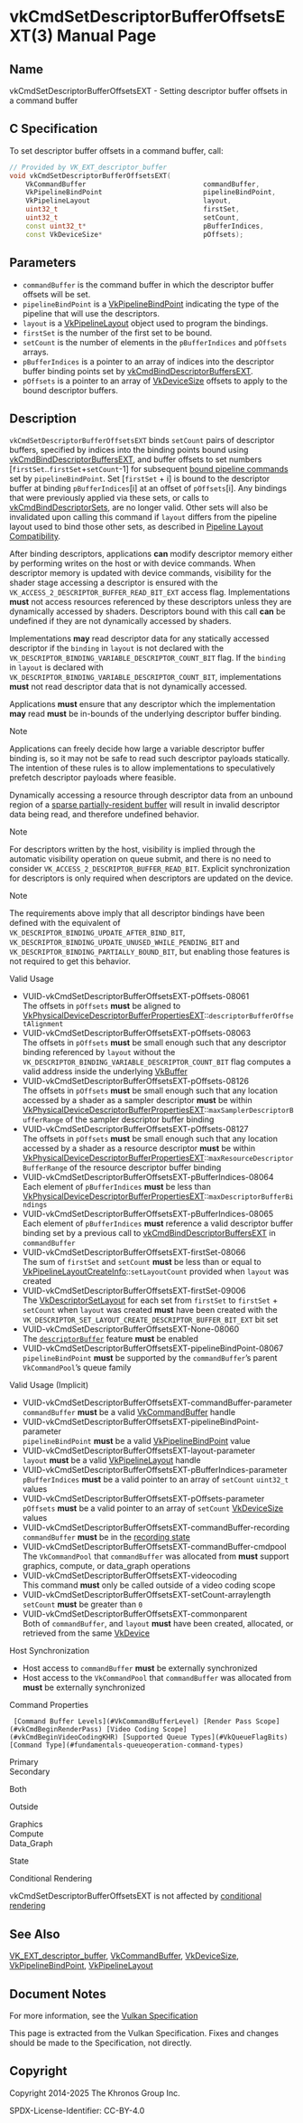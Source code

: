 # vkCmdSetDescriptorBufferOffsetsEXT(3) Manual Page

## Name

vkCmdSetDescriptorBufferOffsetsEXT - Setting descriptor buffer offsets in a command buffer



## [](#_c_specification)C Specification

To set descriptor buffer offsets in a command buffer, call:

```c++
// Provided by VK_EXT_descriptor_buffer
void vkCmdSetDescriptorBufferOffsetsEXT(
    VkCommandBuffer                             commandBuffer,
    VkPipelineBindPoint                         pipelineBindPoint,
    VkPipelineLayout                            layout,
    uint32_t                                    firstSet,
    uint32_t                                    setCount,
    const uint32_t*                             pBufferIndices,
    const VkDeviceSize*                         pOffsets);
```

## [](#_parameters)Parameters

- `commandBuffer` is the command buffer in which the descriptor buffer offsets will be set.
- `pipelineBindPoint` is a [VkPipelineBindPoint](https://registry.khronos.org/vulkan/specs/latest/man/html/VkPipelineBindPoint.html) indicating the type of the pipeline that will use the descriptors.
- `layout` is a [VkPipelineLayout](https://registry.khronos.org/vulkan/specs/latest/man/html/VkPipelineLayout.html) object used to program the bindings.
- `firstSet` is the number of the first set to be bound.
- `setCount` is the number of elements in the `pBufferIndices` and `pOffsets` arrays.
- `pBufferIndices` is a pointer to an array of indices into the descriptor buffer binding points set by [vkCmdBindDescriptorBuffersEXT](https://registry.khronos.org/vulkan/specs/latest/man/html/vkCmdBindDescriptorBuffersEXT.html).
- `pOffsets` is a pointer to an array of [VkDeviceSize](https://registry.khronos.org/vulkan/specs/latest/man/html/VkDeviceSize.html) offsets to apply to the bound descriptor buffers.

## [](#_description)Description

`vkCmdSetDescriptorBufferOffsetsEXT` binds `setCount` pairs of descriptor buffers, specified by indices into the binding points bound using [vkCmdBindDescriptorBuffersEXT](https://registry.khronos.org/vulkan/specs/latest/man/html/vkCmdBindDescriptorBuffersEXT.html), and buffer offsets to set numbers \[`firstSet`..`firstSet`+`setCount`-1] for subsequent [bound pipeline commands](https://registry.khronos.org/vulkan/specs/latest/html/vkspec.html#pipelines-bindpoint-commands) set by `pipelineBindPoint`. Set \[`firstSet` + i] is bound to the descriptor buffer at binding `pBufferIndices`\[i] at an offset of `pOffsets`\[i]. Any bindings that were previously applied via these sets, or calls to [vkCmdBindDescriptorSets](https://registry.khronos.org/vulkan/specs/latest/man/html/vkCmdBindDescriptorSets.html), are no longer valid. Other sets will also be invalidated upon calling this command if `layout` differs from the pipeline layout used to bind those other sets, as described in [Pipeline Layout Compatibility](https://registry.khronos.org/vulkan/specs/latest/html/vkspec.html#descriptorsets-compatibility).

After binding descriptors, applications **can** modify descriptor memory either by performing writes on the host or with device commands. When descriptor memory is updated with device commands, visibility for the shader stage accessing a descriptor is ensured with the `VK_ACCESS_2_DESCRIPTOR_BUFFER_READ_BIT_EXT` access flag. Implementations **must** not access resources referenced by these descriptors unless they are dynamically accessed by shaders. Descriptors bound with this call **can** be undefined if they are not dynamically accessed by shaders.

Implementations **may** read descriptor data for any statically accessed descriptor if the `binding` in `layout` is not declared with the `VK_DESCRIPTOR_BINDING_VARIABLE_DESCRIPTOR_COUNT_BIT` flag. If the `binding` in `layout` is declared with `VK_DESCRIPTOR_BINDING_VARIABLE_DESCRIPTOR_COUNT_BIT`, implementations **must** not read descriptor data that is not dynamically accessed.

Applications **must** ensure that any descriptor which the implementation **may** read **must** be in-bounds of the underlying descriptor buffer binding.

Note

Applications can freely decide how large a variable descriptor buffer binding is, so it may not be safe to read such descriptor payloads statically. The intention of these rules is to allow implementations to speculatively prefetch descriptor payloads where feasible.

Dynamically accessing a resource through descriptor data from an unbound region of a [sparse partially-resident buffer](https://registry.khronos.org/vulkan/specs/latest/html/vkspec.html#sparsememory-partially-resident-buffers) will result in invalid descriptor data being read, and therefore undefined behavior.

Note

For descriptors written by the host, visibility is implied through the automatic visibility operation on queue submit, and there is no need to consider `VK_ACCESS_2_DESCRIPTOR_BUFFER_READ_BIT`. Explicit synchronization for descriptors is only required when descriptors are updated on the device.

Note

The requirements above imply that all descriptor bindings have been defined with the equivalent of `VK_DESCRIPTOR_BINDING_UPDATE_AFTER_BIND_BIT`, `VK_DESCRIPTOR_BINDING_UPDATE_UNUSED_WHILE_PENDING_BIT` and `VK_DESCRIPTOR_BINDING_PARTIALLY_BOUND_BIT`, but enabling those features is not required to get this behavior.

Valid Usage

- [](#VUID-vkCmdSetDescriptorBufferOffsetsEXT-pOffsets-08061)VUID-vkCmdSetDescriptorBufferOffsetsEXT-pOffsets-08061  
  The offsets in `pOffsets` **must** be aligned to [VkPhysicalDeviceDescriptorBufferPropertiesEXT](https://registry.khronos.org/vulkan/specs/latest/man/html/VkPhysicalDeviceDescriptorBufferPropertiesEXT.html)::`descriptorBufferOffsetAlignment`
- [](#VUID-vkCmdSetDescriptorBufferOffsetsEXT-pOffsets-08063)VUID-vkCmdSetDescriptorBufferOffsetsEXT-pOffsets-08063  
  The offsets in `pOffsets` **must** be small enough such that any descriptor binding referenced by `layout` without the `VK_DESCRIPTOR_BINDING_VARIABLE_DESCRIPTOR_COUNT_BIT` flag computes a valid address inside the underlying [VkBuffer](https://registry.khronos.org/vulkan/specs/latest/man/html/VkBuffer.html)
- [](#VUID-vkCmdSetDescriptorBufferOffsetsEXT-pOffsets-08126)VUID-vkCmdSetDescriptorBufferOffsetsEXT-pOffsets-08126  
  The offsets in `pOffsets` **must** be small enough such that any location accessed by a shader as a sampler descriptor **must** be within [VkPhysicalDeviceDescriptorBufferPropertiesEXT](https://registry.khronos.org/vulkan/specs/latest/man/html/VkPhysicalDeviceDescriptorBufferPropertiesEXT.html)::`maxSamplerDescriptorBufferRange` of the sampler descriptor buffer binding
- [](#VUID-vkCmdSetDescriptorBufferOffsetsEXT-pOffsets-08127)VUID-vkCmdSetDescriptorBufferOffsetsEXT-pOffsets-08127  
  The offsets in `pOffsets` **must** be small enough such that any location accessed by a shader as a resource descriptor **must** be within [VkPhysicalDeviceDescriptorBufferPropertiesEXT](https://registry.khronos.org/vulkan/specs/latest/man/html/VkPhysicalDeviceDescriptorBufferPropertiesEXT.html)::`maxResourceDescriptorBufferRange` of the resource descriptor buffer binding
- [](#VUID-vkCmdSetDescriptorBufferOffsetsEXT-pBufferIndices-08064)VUID-vkCmdSetDescriptorBufferOffsetsEXT-pBufferIndices-08064  
  Each element of `pBufferIndices` **must** be less than [VkPhysicalDeviceDescriptorBufferPropertiesEXT](https://registry.khronos.org/vulkan/specs/latest/man/html/VkPhysicalDeviceDescriptorBufferPropertiesEXT.html)::`maxDescriptorBufferBindings`
- [](#VUID-vkCmdSetDescriptorBufferOffsetsEXT-pBufferIndices-08065)VUID-vkCmdSetDescriptorBufferOffsetsEXT-pBufferIndices-08065  
  Each element of `pBufferIndices` **must** reference a valid descriptor buffer binding set by a previous call to [vkCmdBindDescriptorBuffersEXT](https://registry.khronos.org/vulkan/specs/latest/man/html/vkCmdBindDescriptorBuffersEXT.html) in `commandBuffer`
- [](#VUID-vkCmdSetDescriptorBufferOffsetsEXT-firstSet-08066)VUID-vkCmdSetDescriptorBufferOffsetsEXT-firstSet-08066  
  The sum of `firstSet` and `setCount` **must** be less than or equal to [VkPipelineLayoutCreateInfo](https://registry.khronos.org/vulkan/specs/latest/man/html/VkPipelineLayoutCreateInfo.html)::`setLayoutCount` provided when `layout` was created
- [](#VUID-vkCmdSetDescriptorBufferOffsetsEXT-firstSet-09006)VUID-vkCmdSetDescriptorBufferOffsetsEXT-firstSet-09006  
  The [VkDescriptorSetLayout](https://registry.khronos.org/vulkan/specs/latest/man/html/VkDescriptorSetLayout.html) for each set from `firstSet` to `firstSet` + `setCount` when `layout` was created **must** have been created with the `VK_DESCRIPTOR_SET_LAYOUT_CREATE_DESCRIPTOR_BUFFER_BIT_EXT` bit set
- [](#VUID-vkCmdSetDescriptorBufferOffsetsEXT-None-08060)VUID-vkCmdSetDescriptorBufferOffsetsEXT-None-08060  
  The [`descriptorBuffer`](https://registry.khronos.org/vulkan/specs/latest/html/vkspec.html#features-descriptorBuffer) feature **must** be enabled
- [](#VUID-vkCmdSetDescriptorBufferOffsetsEXT-pipelineBindPoint-08067)VUID-vkCmdSetDescriptorBufferOffsetsEXT-pipelineBindPoint-08067  
  `pipelineBindPoint` **must** be supported by the `commandBuffer`’s parent `VkCommandPool`’s queue family

Valid Usage (Implicit)

- [](#VUID-vkCmdSetDescriptorBufferOffsetsEXT-commandBuffer-parameter)VUID-vkCmdSetDescriptorBufferOffsetsEXT-commandBuffer-parameter  
  `commandBuffer` **must** be a valid [VkCommandBuffer](https://registry.khronos.org/vulkan/specs/latest/man/html/VkCommandBuffer.html) handle
- [](#VUID-vkCmdSetDescriptorBufferOffsetsEXT-pipelineBindPoint-parameter)VUID-vkCmdSetDescriptorBufferOffsetsEXT-pipelineBindPoint-parameter  
  `pipelineBindPoint` **must** be a valid [VkPipelineBindPoint](https://registry.khronos.org/vulkan/specs/latest/man/html/VkPipelineBindPoint.html) value
- [](#VUID-vkCmdSetDescriptorBufferOffsetsEXT-layout-parameter)VUID-vkCmdSetDescriptorBufferOffsetsEXT-layout-parameter  
  `layout` **must** be a valid [VkPipelineLayout](https://registry.khronos.org/vulkan/specs/latest/man/html/VkPipelineLayout.html) handle
- [](#VUID-vkCmdSetDescriptorBufferOffsetsEXT-pBufferIndices-parameter)VUID-vkCmdSetDescriptorBufferOffsetsEXT-pBufferIndices-parameter  
  `pBufferIndices` **must** be a valid pointer to an array of `setCount` `uint32_t` values
- [](#VUID-vkCmdSetDescriptorBufferOffsetsEXT-pOffsets-parameter)VUID-vkCmdSetDescriptorBufferOffsetsEXT-pOffsets-parameter  
  `pOffsets` **must** be a valid pointer to an array of `setCount` [VkDeviceSize](https://registry.khronos.org/vulkan/specs/latest/man/html/VkDeviceSize.html) values
- [](#VUID-vkCmdSetDescriptorBufferOffsetsEXT-commandBuffer-recording)VUID-vkCmdSetDescriptorBufferOffsetsEXT-commandBuffer-recording  
  `commandBuffer` **must** be in the [recording state](#commandbuffers-lifecycle)
- [](#VUID-vkCmdSetDescriptorBufferOffsetsEXT-commandBuffer-cmdpool)VUID-vkCmdSetDescriptorBufferOffsetsEXT-commandBuffer-cmdpool  
  The `VkCommandPool` that `commandBuffer` was allocated from **must** support graphics, compute, or data\_graph operations
- [](#VUID-vkCmdSetDescriptorBufferOffsetsEXT-videocoding)VUID-vkCmdSetDescriptorBufferOffsetsEXT-videocoding  
  This command **must** only be called outside of a video coding scope
- [](#VUID-vkCmdSetDescriptorBufferOffsetsEXT-setCount-arraylength)VUID-vkCmdSetDescriptorBufferOffsetsEXT-setCount-arraylength  
  `setCount` **must** be greater than `0`
- [](#VUID-vkCmdSetDescriptorBufferOffsetsEXT-commonparent)VUID-vkCmdSetDescriptorBufferOffsetsEXT-commonparent  
  Both of `commandBuffer`, and `layout` **must** have been created, allocated, or retrieved from the same [VkDevice](https://registry.khronos.org/vulkan/specs/latest/man/html/VkDevice.html)

Host Synchronization

- Host access to `commandBuffer` **must** be externally synchronized
- Host access to the `VkCommandPool` that `commandBuffer` was allocated from **must** be externally synchronized

Command Properties

     [Command Buffer Levels](#VkCommandBufferLevel) [Render Pass Scope](#vkCmdBeginRenderPass) [Video Coding Scope](#vkCmdBeginVideoCodingKHR) [Supported Queue Types](#VkQueueFlagBits) [Command Type](#fundamentals-queueoperation-command-types)

Primary  
Secondary

Both

Outside

Graphics  
Compute  
Data\_Graph

State

Conditional Rendering

vkCmdSetDescriptorBufferOffsetsEXT is not affected by [conditional rendering](#drawing-conditional-rendering)

## [](#_see_also)See Also

[VK\_EXT\_descriptor\_buffer](https://registry.khronos.org/vulkan/specs/latest/man/html/VK_EXT_descriptor_buffer.html), [VkCommandBuffer](https://registry.khronos.org/vulkan/specs/latest/man/html/VkCommandBuffer.html), [VkDeviceSize](https://registry.khronos.org/vulkan/specs/latest/man/html/VkDeviceSize.html), [VkPipelineBindPoint](https://registry.khronos.org/vulkan/specs/latest/man/html/VkPipelineBindPoint.html), [VkPipelineLayout](https://registry.khronos.org/vulkan/specs/latest/man/html/VkPipelineLayout.html)

## [](#_document_notes)Document Notes

For more information, see the [Vulkan Specification](https://registry.khronos.org/vulkan/specs/latest/html/vkspec.html#vkCmdSetDescriptorBufferOffsetsEXT)

This page is extracted from the Vulkan Specification. Fixes and changes should be made to the Specification, not directly.

## [](#_copyright)Copyright

Copyright 2014-2025 The Khronos Group Inc.

SPDX-License-Identifier: CC-BY-4.0